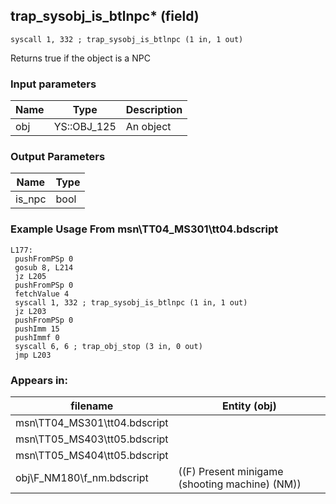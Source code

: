 ## trap_sysobj_is_btlnpc* (field)

`syscall 1, 332 ; trap_sysobj_is_btlnpc (1 in, 1 out)`

Returns true if the object is a NPC

### Input parameters
| Name | Type | Description
|------|------|------------
| obj   | YS::OBJ_125   | An object


### Output Parameters
| Name | Type
|------|-----
| is_npc   | bool   
### Example Usage From msn\TT04_MS301\tt04.bdscript
```plaintext
L177:
 pushFromPSp 0
 gosub 8, L214
 jz L205
 pushFromPSp 0
 fetchValue 4
 syscall 1, 332 ; trap_sysobj_is_btlnpc (1 in, 1 out)
 jz L203
 pushFromPSp 0
 pushImm 15
 pushImmf 0
 syscall 6, 6 ; trap_obj_stop (3 in, 0 out)
 jmp L203
```


### Appears in:
| filename | Entity (obj)
|----------|-------------
| msn\TT04_MS301\tt04.bdscript       |           
| msn\TT05_MS403\tt05.bdscript       |           
| msn\TT05_MS404\tt05.bdscript       |           
| obj\F_NM180\f_nm.bdscript       | ((F) Present minigame (shooting machine) (NM))          



